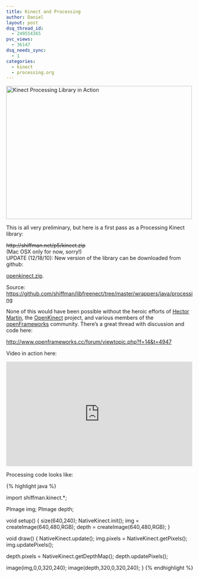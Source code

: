 ```yaml
---
title: Kinect and Processing
author: Daniel
layout: post
dsq_thread_id:
  - 249554365
pvc_views:
  - 36147
dsq_needs_sync:
  - 1
categories:
  - kinect
  - processing.org
---
```

<p><a href="http://www.flickr.com/photos/shiffman/5176786585/" title="Kinect Processing Library in Action by shiffman, on Flickr"><img src="http://farm2.static.flickr.com/1384/5176786585_7f4e7b534f.jpg" width="500" height="359" alt="Kinect Processing Library in Action" /></a></p>
<p>This is all very preliminary, but here is a first pass as a Processing Kinect library:</p>
<p><del>http://shiffman.net/p5/kinect.zip</del><br />
(Mac OSX only for now, sorry!)<br />
UPDATE (12/18/10): New version of the library can be downloaded from github:</p>
<p><a href="https://github.com/shiffman/libfreenect/raw/master/wrappers/java/processing/distribution/openkinect.zip">openkinect.zip</a>.  </p>
<p>Source: <a href="https://github.com/shiffman/libfreenect/tree/master/wrappers/java/processing">https://github.com/shiffman/libfreenect/tree/master/wrappers/java/processing</a></p>
<p>None of this would have been possible without the heroic efforts of <a href="http://marcansoft.com/">Hector Martin</a>, the <a href="https://github.com/OpenKinect/libfreenect">OpenKinect</a> project, and various members of the <a href="http://www.openframeworks.cc/">openFrameworks</a> community.  There&#8217;s a great thread with discussion and code here: </p>
<p><a href="http://www.openframeworks.cc/forum/viewtopic.php?f=14&#038;t=4947">http://www.openframeworks.cc/forum/viewtopic.php?f=14&#038;t=4947</a></p>
<p>Video in action here:</p>
<p><iframe src="http://player.vimeo.com/video/16832724?title=0&amp;byline=0&amp;portrait=0&amp;color=ff9933" width="501" height="282" frameborder="0"></iframe></p>
<p>Processing code looks like:</p>
{% highlight java %}

import shiffman.kinect.*;

PImage img;
PImage depth;

 void setup() {
  size(640,240);
  NativeKinect.init();
  img = createImage(640,480,RGB);
  depth = createImage(640,480,RGB);
}

 void draw() {
  NativeKinect.update();
  img.pixels = NativeKinect.getPixels();
  img.updatePixels();

  depth.pixels = NativeKinect.getDepthMap();
  depth.updatePixels();

  image(img,0,0,320,240);
  image(depth,320,0,320,240);
}
{% endhighlight %}
